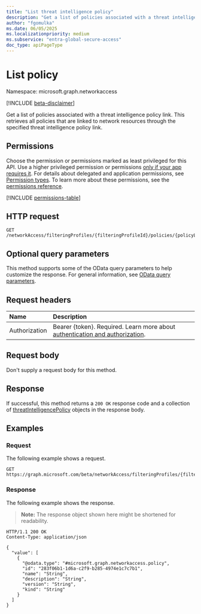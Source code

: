 ```yaml
---
title: "List threat intelligence policy"
description: "Get a list of policies associated with a threat intelligence policy link."
author: "fgomulka"
ms.date: 06/05/2025
ms.localizationpriority: medium
ms.subservice: "entra-global-secure-access"
doc_type: apiPageType
---
```


# List policy

Namespace: microsoft.graph.networkaccess

[!INCLUDE [beta-disclaimer](../../includes/beta-disclaimer.md)]

Get a list of policies associated with a threat intelligence policy link. This retrieves all policies that are linked to network resources through the specified threat intelligence policy link.

## Permissions

Choose the permission or permissions marked as least privileged for this API. Use a higher privileged permission or permissions [only if your app requires it](/graph/permissions-overview#best-practices-for-using-microsoft-graph-permissions). For details about delegated and application permissions, see [Permission types](/graph/permissions-overview#permission-types). To learn more about these permissions, see the [permissions reference](/graph/permissions-reference).

<!-- {
  "blockType": "permissions",
  "name": "networkaccess-threatintelligencepolicylink-list-policy-permissions"
}
-->
[!INCLUDE [permissions-table](../includes/permissions/networkaccess-threatintelligencepolicylink-list-policy-permissions.md)]

## HTTP request

<!-- {
  "blockType": "ignored"
}
-->
``` http
GET /networkAccess/filteringProfiles/{filteringProfileId}/policies/{policyLinkId}/policy
```

## Optional query parameters

This method supports some of the OData query parameters to help customize the response. For general information, see [OData query parameters](/graph/query-parameters).

## Request headers

|Name|Description|
|:---|:---|
|Authorization|Bearer {token}. Required. Learn more about [authentication and authorization](/graph/auth/auth-concepts).|

## Request body

Don't supply a request body for this method.

## Response

If successful, this method returns a `200 OK` response code and a collection of [threatIntelligencePolicy](../resources/networkaccess-threatintelligencepolicy.md) objects in the response body.

## Examples

### Request

The following example shows a request.
<!-- {
  "blockType": "request",
  "name": "threatintelligencepolicylink_list_policy"
}
-->
``` http
GET https://graph.microsoft.com/beta/networkAccess/filteringProfiles/{filteringProfileId}/policies/{policyLinkId}/policy
```


### Response

The following example shows the response.
>**Note:** The response object shown here might be shortened for readability.
<!-- {
  "blockType": "response",
  "truncated": true,
  "@odata.type": "microsoft.graph.networkaccess.policy"
}
-->
``` http
HTTP/1.1 200 OK
Content-Type: application/json

{
  "value": [
    {
      "@odata.type": "#microsoft.graph.networkaccess.policy",
      "id": "283f06b1-1d6a-c2f9-b285-4974e1c7c7b1",
      "name": "String",
      "description": "String",
      "version": "String",
      "kind": "String"
    }
  ]
}
```

